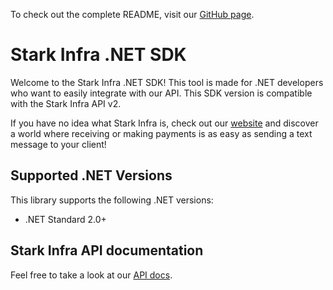To check out the complete README, visit our [GitHub page](https://github.com/starkinfra/sdk-dotnet).

# Stark Infra .NET SDK

Welcome to the Stark Infra .NET SDK! This tool is made for .NET
developers who want to easily integrate with our API.
This SDK version is compatible with the Stark Infra API v2.

If you have no idea what Stark Infra is, check out our [website](https://starkinfra.com/)
and discover a world where receiving or making payments
is as easy as sending a text message to your client!

## Supported .NET Versions

This library supports the following .NET versions:

* .NET Standard 2.0+

## Stark Infra API documentation

Feel free to take a look at our [API docs](https://starkinfra.com/docs/api).
